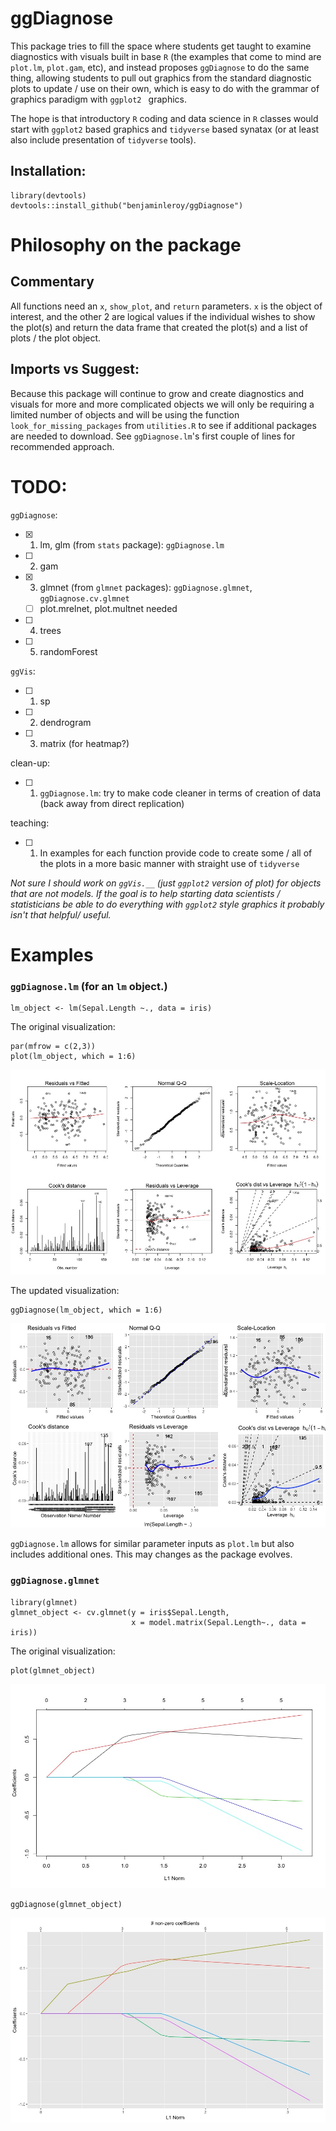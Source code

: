 # ggDiagnose

This package tries to fill the space where students get taught to examine diagnostics with visuals built in base `R` (the examples that come to mind are `plot.lm`, `plot.gam`, etc), and instead proposes `ggDiagnose` to do the same thing, allowing students to pull out graphics from the standard diagnostic plots to update / use on their own, which is easy to do with the grammar of graphics paradigm with `ggplot2 ` graphics.

The hope is that introductory `R` coding and data science in `R` classes would start with `ggplot2` based graphics and `tidyverse` based synatax (or at least also include presentation of `tidyverse` tools).

## Installation:

```{r}
library(devtools)
devtools::install_github("benjaminleroy/ggDiagnose")
```

# Philosophy on the package

## Commentary

All functions need an `x`,  `show_plot`, and `return` parameters. `x` is the object of interest, and the other 2 are logical values if the individual wishes to show the plot(s) and return the data frame that created the plot(s) and a list of plots / the plot object.

## Imports vs Suggest:
Because this package will continue to grow and create diagnostics and visuals for more and more complicated objects we will only be requiring a limited number of objects and will be using the function `look_for_missing_packages` from `utilities.R` to see if additional packages are needed to download. See `ggDiagnose.lm`'s first couple of lines for recommended approach.  

# TODO:

`ggDiagnose`:

- [x] 1. lm, glm (from `stats` package): `ggDiagnose.lm`
- [ ] 2. gam 
- [x] 3. glmnet (from `glmnet` packages): `ggDiagnose.glmnet`, `ggDiagnose.cv.glmnet`
    - [ ] plot.mrelnet, plot.multnet needed
- [ ] 4. trees
- [ ] 5. randomForest

`ggVis`:
- [ ] 1. sp
- [ ] 2. dendrogram
- [ ] 3. matrix (for heatmap?)

clean-up:
- [ ] 1. `ggDiagnose.lm`: try to make code cleaner in terms of creation of data (back away from direct replication)

teaching:
- [ ] 1. In examples for each function provide code to create some / all of the plots in a more basic manner with straight use of `tidyverse`

*Not sure I should work on `ggVis.__` (just `ggplot2` version of plot) for objects that are not models. If the goal is to help starting data scientists / statisticians be able to do everything with `ggplot2` style graphics it probably isn't that helpful/ useful.*

# Examples

### `ggDiagnose.lm` (for an `lm` object.)

```{r}
lm_object <- lm(Sepal.Length ~., data = iris)
```


The original visualization:

```{r}
par(mfrow = c(2,3))
plot(lm_object, which = 1:6)
```

![](images/base_lm.jpeg)

The updated visualization:

```{r}
ggDiagnose(lm_object, which = 1:6)
```
![](images/ggDiagnose_lm.jpeg)

`ggDiagnose.lm` allows for similar parameter inputs as `plot.lm` but also includes additional ones. This may changes as the package evolves. 

### `ggDiagnose.glmnet`

```{r}
library(glmnet)
glmnet_object <- cv.glmnet(y = iris$Sepal.Length, 
                           x = model.matrix(Sepal.Length~., data = iris))
```

The original visualization:

```{r}
plot(glmnet_object)
```

![](images/base_glmnet.jpeg)

```{r}
ggDiagnose(glmnet_object)
```

![](images/ggDiagnose_glmnet.jpeg)

